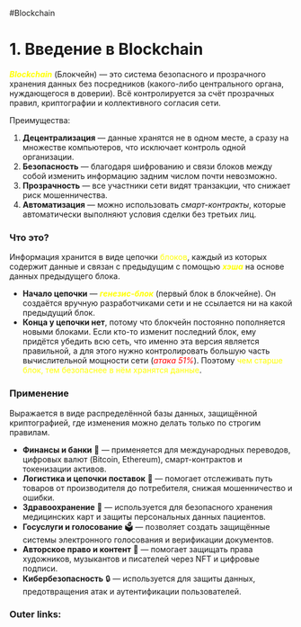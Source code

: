 #Blockchain
# 1. Введение в Blockchain

**<font color="#ffff00">_Blockchain_</font>** (Блокчейн) — это система безопасного и прозрачного хранения данных без посредников (какого-либо центрального органа, нуждающегося в доверии).
Всё контролируется за счёт прозрачных правил, криптографии и коллективного согласия сети.

Преимущества:
1. **Децентрализация** — данные хранятся не в одном месте, а сразу на множестве компьютеров, что исключает контроль одной организации.
2. **Безопасность** — благодаря шифрованию и связи блоков между собой изменить информацию задним числом почти невозможно.
3. **Прозрачность** — все участники сети видят транзакции, что снижает риск мошенничества.
4. **Автоматизация** — можно использовать _смарт-контракты_, которые автоматически выполняют условия сделки без третьих лиц.

### Что это?
Информация хранится в виде цепочки <font color="#ffff00">блоков</font>, каждый из которых содержит данные и связан с предыдущим с помощью **<font color="#ffff00">_хэша_</font>** на основе данных предыдущего блока.
- **Начало цепочки** — **_<font color="#ffff00">генезис-блок</font>_** (первый блок в блокчейне). Он создаётся вручную разработчиками сети и не ссылается ни на какой предыдущий блок.
- **Конца у цепочки нет**, потому что блокчейн постоянно пополняется новыми блоками. 
Если кто-то изменит последний блок, ему придётся убедить всю сеть, что именно эта версия является правильной, а для этого нужно контролировать большую часть вычислительной мощности сети (<font color="#ff0000">_атака 51%_</font>). Поэтому <font color="#ffff00">чем старше блок, тем безопаснее в нём хранятся данные</font>.

### Применение
Выражается в виде распределённой базы данных, защищённой криптографией, где изменения можно делать только по строгим правилам.
- **Финансы и банки** 🏦 — применяется для международных переводов, цифровых валют (Bitcoin, Ethereum), смарт-контрактов и токенизации активов.
- **Логистика и цепочки поставок** 🚚 — помогает отслеживать путь товаров от производителя до потребителя, снижая мошенничество и ошибки.
- **Здравоохранение** 🏥 — используется для безопасного хранения медицинских карт и защиты персональных данных пациентов.
- **Госуслуги и голосование** 🗳 — позволяет создать защищённые системы электронного голосования и верификации документов.
- **Авторское право и контент** 🎨 — помогает защищать права художников, музыкантов и писателей через NFT и цифровые подписи.
- **Кибербезопасность** 🔒 — используется для защиты данных, предотвращения атак и аутентификации пользователей.



### Outer links:

